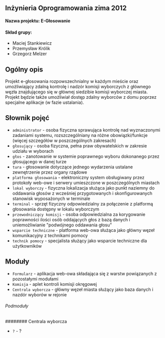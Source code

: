 ﻿## Inżynieria Oprogramowania zima 2012
#### Nazwa projektu: E-Głosowanie

#### Skład grupy:
* Maciej Stankiewicz
* Przemysław Królik
* Grzegorz Melzer

## Ogólny opis
Projekt e-głosowania rozpowszechnialny w każdym mieście oraz umożliwiający zdalną kontrolę i nadzór komisji wyborczych z głównego węzła znajdującego się w głównej siedzibie komisji wyborczej miasta. Projekt będzie także umożliwiał dostęp zdalny wyborców z domu poprzez specjalne aplikacje (w fazie ustalania).

## Słownik pojęć
* ```administrator``` - osoba fizyczna sprawująca kontrolę nad wyznaczonymi zadaniami systemu, rozszczególniany na różne obowiązki/funkcje (więcej szczegółów w poszczególnych zakresach)
* ```głosujący``` - osoba fizyczna, pełna praw obywatelskich w zakresie udziału w wyborach
* ```głos``` - zanotowanie w systemie poprawnego wyboru dokonanego przez głosującego w danej turze
* ```tura``` - głosowanie dotyczące jednego wydarzenia ustalane zewnętrzenie przez organy rządowe
* ```platforma głosowania``` - elektroniczny system obsługiwany przez protokoły web-owe i serwery umieszczone w poszczególnych miastach
* ```lokal wyborczy``` - fizyczna lokalizacja służąca jako punkt naziemny do oddawania głosów z wcześniej przygotowanych i skonfigurowanych stanowisk wyposażonych w terminale
* ```terminal``` - sprzęt fizyczny odpowiedzialny za połączenie z platformą głosowania dostępny w lokalu wyborczym
* ```przewodniczący komisji``` - osoba odpowiedzialna za korygowanie poprawności ilości osób oddających głos z bazą danych i uniemożliwianie "podwójnego oddawania głosu"
* ```wsparcie techniczne``` - platforma web-owa służąca jako główny węzeł komunikacyjny z technikami pomocy
* ```technik pomocy``` - specjalista służący jako wsparcie techniczne dla użytkowników

## Moduły
* ```Formularz``` - aplikacja web-owa składająca się z warstw powiązanych z pozostałymi modułami
* ```Komisja``` -  aplet kontroli komisji okręgowej
* ```Centrala wyborcza``` - główny węzeł miasta służący jako baza danych i nazdór wyborów w rejonie
###### Podmoduły
######## Centrala wyborcza
* ```?``` - ?